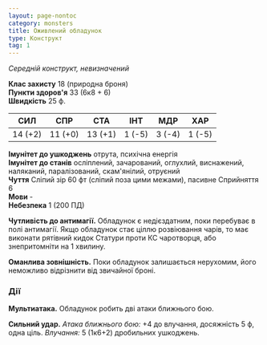 ```yaml
---
layout: page-nontoc
category: monsters
title: Оживлений обладунок
type: Конструкт
tag: 1
---
```


_Середній конструкт, невизначений_  

**Клас захисту** 18 (природна броня)    
**Пункти здоров'я** 33 (6к8 + 6)    
**Швидкість** 25 ф.  

| СИЛ     | СПР     | СТА     | ІНТ    | МДР    | ХАР    |
| ------- | ------- | ------- | ------ | ------ | ------ |
| 14 (+2) | 11 (+0) | 13 (+1) | 1 (-5) | 3 (-4) | 1 (-5) |

**Імунітет до ушкоджень** отрута, психічна енергія    
**Імунітет до станів** осліплений, зачарований, оглухлий, виснажений, наляканий, паралізований, скам'янілий, отруєний    
**Чуття** Сліпий зір 60 фт (сліпий поза цими межами), пасивне Сприйняття 6    
**Мови** -    
**Небезпека** 1 (200 ПД)  

**Чутливість до антимагії.** Обладунок є недієздатним, поки перебуває в полі антимагії. Якщо обладунок стає ціллю розвіювання чарів, то має виконати рятівний кидок Статури проти КС чаротворця, або знепритомніти на 1 хвилину.    

**Оманлива зовнішність.** Поки обладунок залишається нерухомим, його неможливо відрізнити від звичайної броні.

### Дії
**Мультиатака.** Обладунок робить дві атаки ближнього бою.    

**Сильний удар.** _Атака ближнього бою:_ +4 до влучання, досяжність 5 ф, одна ціль. _Влучання:_ 5 (1к6+2) дробильних ушкоджень.
